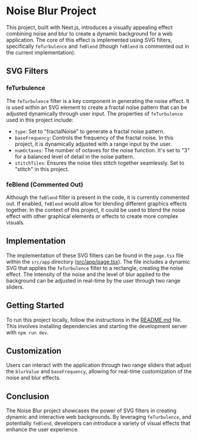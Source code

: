 # Noise Blur Project

This project, built with Next.js, introduces a visually appealing effect combining noise and blur to create a dynamic background for a web application. The core of this effect is implemented using SVG filters, specifically `feTurbulence` and `feBlend` (though `feBlend` is commented out in the current implementation).

## SVG Filters

### feTurbulence

The `feTurbulence` filter is a key component in generating the noise effect. It is used within an SVG element to create a fractal noise pattern that can be adjusted dynamically through user input. The properties of `feTurbulence` used in this project include:

- `type`: Set to "fractalNoise" to generate a fractal noise pattern.
- `baseFrequency`: Controls the frequency of the fractal noise. In this project, it is dynamically adjusted with a range input by the user.
- `numOctaves`: The number of octaves for the noise function. It's set to "3" for a balanced level of detail in the noise pattern.
- `stitchTiles`: Ensures the noise tiles stitch together seamlessly. Set to "stitch" in this project.

### feBlend (Commented Out)

Although the `feBlend` filter is present in the code, it is currently commented out. If enabled, `feBlend` would allow for blending different graphics effects together. In the context of this project, it could be used to blend the noise effect with other graphical elements or effects to create more complex visuals.

## Implementation

The implementation of these SVG filters can be found in the `page.tsx` file within the `src/app` directory ([src/app/page.tsx](../../../d:/projects/noise-blur/src/app/page.tsx)). The file includes a dynamic SVG that applies the `feTurbulence` filter to a rectangle, creating the noise effect. The intensity of the noise and the level of blur applied to the background can be adjusted in real-time by the user through two range sliders.

## Getting Started

To run this project locally, follow the instructions in the [README.md](../../../d:/projects/noise-blur/README.md) file. This involves installing dependencies and starting the development server with `npm run dev`.

## Customization

Users can interact with the application through two range sliders that adjust the `blurValue` and `baseFrequency`, allowing for real-time customization of the noise and blur effects.

## Conclusion

The Noise Blur project showcases the power of SVG filters in creating dynamic and interactive web backgrounds. By leveraging `feTurbulence`, and potentially `feBlend`, developers can introduce a variety of visual effects that enhance the user experience.
